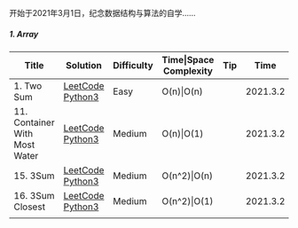 开始于2021年3月1日，纪念数据结构与算法的自学......

##### 1. Array

| Title                         | Solution                                                     | Difficulty | Time\|Space Complexity | Tip  | Time     | Star    |
| ----------------------------- | ------------------------------------------------------------ | ---------- | ---------------------- | ---- | -------- | ------- |
| 1. Two Sum                    | [LeetCode   Python3](https://github.com/hongkong9771/LeetCode/tree/main/Code/0001.Two%20Sum) | Easy       | O(n)\|O(n)             |      | 2021.3.2 |         |
| 11. Container With Most Water | [LeetCode   Python3](https://github.com/hongkong9771/LeetCode/tree/main/Code/0011.Container%20With%20Most%20Water) | Medium     | O(n)\|O(1)             |      | 2021.3.2 | :heart: |
| 15. 3Sum                      | [LeetCode   Python3](https://github.com/hongkong9771/LeetCode/tree/main/Code/0015.3Sum) | Medium     | O(n^2​)\|O(n)           |      | 2021.3.2 | :heart: |
| 16. 3Sum Closest              | [LeetCode   Python3]()                                       | Medium     | O(n^2)\|O(1)           |      | 2021.3.2 | :heart: |
|                               |                                                              |            |                        |      |          |         |

